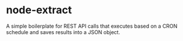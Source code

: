 # node-extract

A simple boilerplate for REST API calls that executes based on a CRON schedule and saves results into a JSON object.
